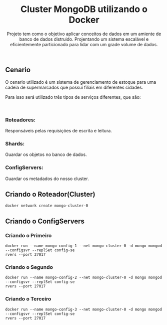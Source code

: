 <h1 align="center">Cluster MongoDB utilizando o Docker</h1>
<p align="center">Projeto tem como o objetivo aplicar conceitos de dados em um amiente de banco de dados distruido. Projentando um sistema escalável e eficientemente particionado para lidar com um grade volume de dados.</p>
</br>

<h2>Cenario</h2>
<p>O cenario utilizado é um sistema de gerenciamento de estoque para uma cadeia de supermarcados que possui filiais em diferentes cidades.</p>
<p>Para isso será utilizado três tipos de serviços diferentes, que são:</p>
</br>

<h3>Roteadores:</h3><p>Responsáveis pelas requisições de escrita e leitura.</p>
<h3>Shards:</h3><p>Guardar os objetos no banco de dados.</p>
<h3>ConfigServers:</h3><p>Guardar os metadados do nosso cluster.</p>



<h2>Criando o Roteador(Cluster)</h2>

```shell
docker network create mongo-cluster-0
```
<h2>Criando o ConfigServers</h2>
<h3>Criando o Primeiro </h3>

```shell
docker run --name mongo-config-1 --net mongo-cluster-0 -d mongo mongod --configsvr --replSet config-se
rvers --port 27017
```

<h3>Criando o Segundo</h3>

```shell
docker run --name mongo-config-2 --net mongo-cluster-0 -d mongo mongod --configsvr --replSet config-se
rvers --port 27017
```

<h3>Criando o Terceiro</h3>

```shell
docker run --name mongo-config-3 --net mongo-cluster-0 -d mongo mongod --configsvr --replSet config-se
rvers --port 27017
```
